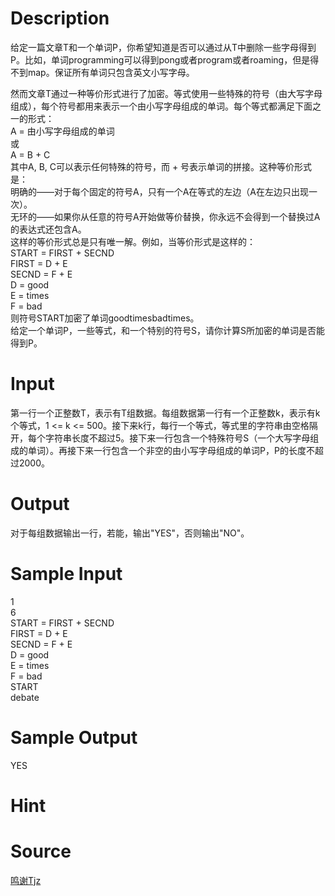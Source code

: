 
# Description

<div class="content"><p>给定一篇文章T和一个单词P，你希望知道是否可以通过从T中删除一些字母得到P。比如，单词programming可以得到pong或者program或者roaming，但是得不到map。保证所有单词只包含英文小写字母。</p>
<div>然而文章T通过一种等价形式进行了加密。等式使用一些特殊的符号（由大写字母组成），每个符号都用来表示一个由小写字母组成的单词。每个等式都满足下面之一的形式：</div>
<div>A = 由小写字母组成的单词</div>
<div>或</div>
<div>A = B + C</div>
<div>其中A, B, C可以表示任何特殊的符号，而 + 号表示单词的拼接。这种等价形式是：</div>
<div>明确的——对于每个固定的符号A，只有一个A在等式的左边（A在左边只出现一次）。</div>
<div>无环的——如果你从任意的符号A开始做等价替换，你永远不会得到一个替换过A的表达式还包含A。</div>
<div>这样的等价形式总是只有唯一解。例如，当等价形式是这样的：</div>
<div>START = FIRST + SECND</div>
<div>FIRST = D + E</div>
<div>SECND = F + E</div>
<div>D = good</div>
<div>E = times</div>
<div>F = bad</div>
<div>则符号START加密了单词goodtimesbadtimes。</div>
<div>给定一个单词P，一些等式，和一个特别的符号S，请你计算S所加密的单词是否能得到P。</div></div>

# Input

<div class="content"><p>第一行一个正整数T，表示有T组数据。每组数据第一行有一个正整数k，表示有k个等式，1 &lt;= k &lt;= 500。接下来k行，每行一个等式，等式里的字符串由空格隔开，每个字符串长度不超过5。接下来一行包含一个特殊符号S（一个大写字母组成的单词）。再接下来一行包含一个非空的由小写字母组成的单词P，P的长度不超过2000。</p>
<p></p></div>

# Output

<div class="content"><p>对于每组数据输出一行，若能，输出&#34;YES&#34;，否则输出&#34;NO&#34;。</p></div>

# Sample Input

<div class="content"><span class="sampledata">1<br/>
6<br/>
START = FIRST + SECND<br/>
FIRST = D + E<br/>
SECND = F + E<br/>
D = good<br/>
E = times<br/>
F = bad<br/>
START<br/>
debate <br/>
</span></div>

# Sample Output

<div class="content"><span class="sampledata">YES<br/>
</span></div>

# Hint

<div class="content"><p></p></div>

# Source

<div class="content"><p><a href="problemset.php?search=鸣谢Tjz">鸣谢Tjz</a></p></div>

